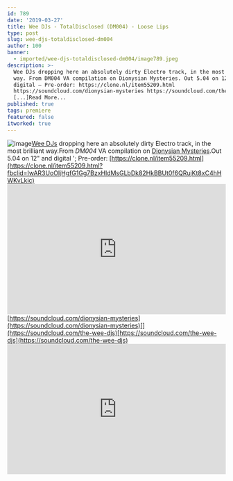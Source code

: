 ```yaml
---
id: 789
date: '2019-03-27'
title: Wee DJs - TotalDisclosed (DM004) - Loose Lips
type: post
slug: wee-djs-totaldisclosed-dm004
author: 100
banner:
  - imported/wee-djs-totaldisclosed-dm004/image789.jpeg
description: >-
  Wee DJs dropping here an absolutely dirty Electro track, in the most brilliant
  way. From DM004 VA compilation on Dionysian Mysteries. Out 5.04 on 12" and
  digital – Pre-order: https://clone.nl/item55209.html
  https://soundcloud.com/dionysian-mysteries https://soundcloud.com/the-wee-djs
  [...]Read More...
published: true
tags: premiere
featured: false
itworked: true
---
```

![image](../imported/wee-djs-totaldisclosed-dm004/image789.jpeg)[Wee DJs](https://www.residentadvisor.net/dj/theweedjs) dropping here an absolutely dirty Electro track, in the most brilliant way.From _DM004_ VA compilation on [Dionysian Mysteries](https://www.residentadvisor.net/record-label.aspx?id=14343).Out 5.04 on 12" and digital '; Pre-order: [](https://clone.nl/item55209.html?fbclid=IwAR3UoOljHgfG1Gg7BzxHldMsGLbDk82HkBBUt0f6QRujKt8xC4hHWKvLkic)[https://clone.nl/item55209.html](https://clone.nl/item55209.html?fbclid=IwAR3UoOljHgfG1Gg7BzxHldMsGLbDk82HkBBUt0f6QRujKt8xC4hHWKvLkic)<iframe width='100%' height='300' scrolling='no' frameborder='no' allow='autoplay' src='https://w.soundcloud.com/player/?url=https%3A//api.soundcloud.com/tracks/596879424&color=%23ff5500&auto_play=false&hide_related=false&show_comments=true&show_user=true&show_reposts=false&show_teaser=true'></iframe>[](https://soundcloud.com/dionysian-mysteries)[https://soundcloud.com/dionysian-mysteries](https://soundcloud.com/dionysian-mysteries)[](https://soundcloud.com/the-wee-djs)[https://soundcloud.com/the-wee-djs](https://soundcloud.com/the-wee-djs)<iframe width='100%' height='300' scrolling='no' frameborder='no' allow='autoplay' src='https://www.youtube.com/embed/hp7xNpFgbWc'></iframe>